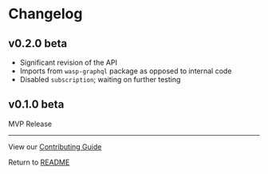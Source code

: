# Changelog

## v0.2.0 beta

- Significant revision of the API
- Imports from `wasp-graphql` package as opposed to internal code
- Disabled `subscription`; waiting on further testing

## v0.1.0 beta

MVP Release

---

View our [Contributing Guide](CONTRIBUTING.md)

Return to [README](README.md)
